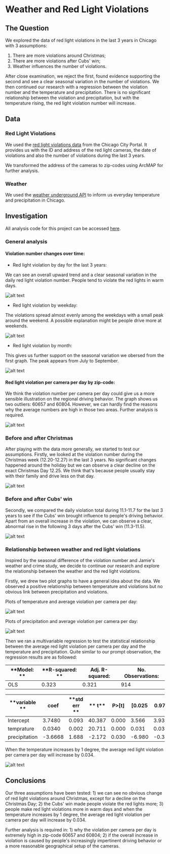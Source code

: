 # Weather and Red Light Violations

## The Question

We explored the data of red light violations in the last 3 years in Chicago with 3 assumptions:
1. There are more violations around Christmas;
2. There are more violations after Cubs' win;
3. Weather influences the number of violations.

After close examination, we reject the first, found evidence supporting the second and see a clear seasonal variation in the number of violations. We then continued our research with a regression between the violation number and the temperature and precipitation. There is no significant relationship between the violation and precipitation, but with the temperature rising, the red light violation number will increase.

## Data

### Red Light Violations

We used the [red light violations data](https://data.cityofchicago.org/Transportation/Red-Light-Camera-Violations/spqx-js37/data) from the Chicago City Portal. It provides us with the ID and address of the red light cameras, the date of violations and also the number of violations during the last 3 years. 

We transformed the address of the cameras to zip-codes using ArcMAP for further analysis.

### Weather

We used the [weather underground API](https://www.wunderground.com/weather/api/) to inform us everyday temperature and precipitation in Chicago.

## Investigation

All analysis code for this project can be accessed [here](https://github.com/yzhang178/Final-Project/blob/master/Project.Lingfei%20FINAL.ipynb).

### General analysis

#### Violation number changes over time:

* Red light violation by day for the last 3 years:

We can see an overall upward trend and a clear seasonal variation in the daily red light violation number. People tend to violate the red lights in warm days.

![alt text](https://github.com/yzhang178/Final-Project/blob/master/images/violation%20number%20by%20day.png?raw=true "violation number by day")

* Red light violation by weekday:

The violations spread almost evenly among the weekdays with a small peak around the weekend. A possible explanation might be people drive more at weekends.

![alt text](https://github.com/yzhang178/Final-Project/blob/master/images/violation%20number%20by%20weekday.png?raw=true "violation number by weekday")

* Red light violation by month:

This gives us further support on the seasonal variation we obersed from the first graph. The peak appears from July to September. 

![alt text](https://github.com/yzhang178/Final-Project/blob/master/images/violation%20number%20by%20month.png?raw=true "violation number by month")

#### Red light violation per camera per day by zip-code:

We think the violation number per camera per day could give us a more sensible illustration on the regional driving behavior. The graph shows us two outliers: 60657 and 60804. However, we can hardly find the reasons why the average numbers are high in those two areas. Further analysis is required.

![alt text](https://github.com/yzhang178/Final-Project/blob/master/images/violation%20number%20by%20zipcode.png?raw=true "violation number by zipcode")


### Before and after Christmas

After playing with the data more generally, we started to test our assumptions. Firstly, we looked at the violation number during the Christmas week (12.20-12.27) in the last 3 years. No significant changes happened around the holiday but we can observe a clear decline on the exact Christmas Day 12.25. We think that's because people usually stay with their family and drive less on that day.

![alt text](https://github.com/yzhang178/Final-Project/blob/master/images/christmas%20bar.png?raw=true "Christmas")

### Before and after Cubs' win

Secondly, we compared the daily violation total during 11.1-11.7 for the last 3 years to see if the Cubs' win brought influence to people's driving behavior. Apart from an overall increase in the violation, we can observe a clear, abnormal rise in the following 3 days after the Cubs' win (11.3-11.5).

![alt text](https://github.com/yzhang178/Final-Project/blob/master/images/cubs%20bar.png?raw=true "Christmas")

### Relationship between weather and red light violations

Inspired by the seasonal difference of the violation number and Jamie's weather and crime study, we decide to continue our research and explore the relationship between the weather and the red light violations.

Firstly, we drew two plot graphs to have a general idea about the data. We observed a positive relationship between temperature and violations but no obvious link between precipitation and violations.

Plots of temperature and average violation per camera per day:

![alt text](https://github.com/yzhang178/Final-Project/blob/master/images/violation%20temperature%20plots.png?raw=true "temperature and violation")

Plots of precipitation and average violation per camera per day:

![alt text](https://github.com/yzhang178/Final-Project/blob/master/images/violation%20p%20plots.png?raw=true "precipitation and violation")

Then we ran a multivariable regression to test the statistical relationship between the average red light violation per camera per day and the temperature and precipitation. Quite similar to our prompt observation, the regression results are as followed:

**Model: ** |**R-squared: **| **Adj. R-squared:**	|**No. Observations:**
--- | --- | --- | --- 
OLS	|0.323	| 0.321		| 914	
	

**variable **| **coef**	| **std err	**|** t**	| **P>[t]**	| **[0.025**	| **0.975]**
--- | --- | --- | --- | --- | --- | ---
Intercept	| 3.7480	| 0.093	| 40.387	| 0.000	| 3.566	| 3.930
temprature	| 0.0340	| 0.002	| 20.711	| 0.000	| 0.031	| 0.037
precipitation	| -3.6668	| 1.688	| -2.172	| 0.030	| -6.980	| -0.354


When the temperature increases by 1 degree, the average red light violation per camera per day will increase by 0.034.

![alt text](https://github.com/yzhang178/Final-Project/blob/master/images/relationship%20between%20temperature%20and%20violation.png?raw=true "regression")

## Conclusions

Our three assumptions have been tested: 1) we can see no obvious change of red light violations around Christmas, except for a decline on the Christmas Day; 2) the Cubs' win made people violate the red lights more; 3) people make red light violations more in warm days and when the temperature increases by 1 degree, the average red light violation per camera per day will increase by 0.034.

Further analysis is required in: 1) why the violation per camera per day is extremely high in zip-code 60657 and 60804; 2) if the overall increase in violation is caused by people's increasingly impertinent driving behavior or a more reasonable geographical setup of the cameras.
